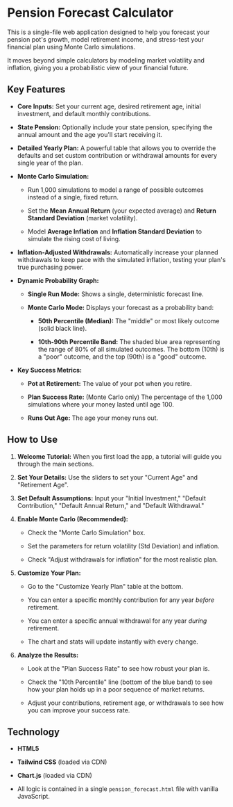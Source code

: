 # Pension Forecast Calculator

This is a single-file web application designed to help you forecast your pension pot's growth, model retirement income, and stress-test your financial plan using Monte Carlo simulations.

It moves beyond simple calculators by modeling market volatility and inflation, giving you a probabilistic view of your financial future.

## Key Features

* **Core Inputs:** Set your current age, desired retirement age, initial investment, and default monthly contributions.

* **State Pension:** Optionally include your state pension, specifying the annual amount and the age you'll start receiving it.

* **Detailed Yearly Plan:** A powerful table that allows you to override the defaults and set custom contribution or withdrawal amounts for every single year of the plan.

* **Monte Carlo Simulation:**

  * Run 1,000 simulations to model a range of possible outcomes instead of a single, fixed return.

  * Set the **Mean Annual Return** (your expected average) and **Return Standard Deviation** (market volatility).

  * Model **Average Inflation** and **Inflation Standard Deviation** to simulate the rising cost of living.

* **Inflation-Adjusted Withdrawals:** Automatically increase your planned withdrawals to keep pace with the simulated inflation, testing your plan's true purchasing power.

* **Dynamic Probability Graph:**

  * **Single Run Mode:** Shows a single, deterministic forecast line.

  * **Monte Carlo Mode:** Displays your forecast as a probability band:

    * **50th Percentile (Median):** The "middle" or most likely outcome (solid black line).

    * **10th-90th Percentile Band:** The shaded blue area representing the range of 80% of all simulated outcomes. The bottom (10th) is a "poor" outcome, and the top (90th) is a "good" outcome.

* **Key Success Metrics:**

  * **Pot at Retirement:** The value of your pot when you retire.

  * **Plan Success Rate:** (Monte Carlo only) The percentage of the 1,000 simulations where your money lasted until age 100.

  * **Runs Out Age:** The age your money runs out.

## How to Use

1. **Welcome Tutorial:** When you first load the app, a tutorial will guide you through the main sections.

2. **Set Your Details:** Use the sliders to set your "Current Age" and "Retirement Age".

3. **Set Default Assumptions:** Input your "Initial Investment," "Default Contribution," "Default Annual Return," and "Default Withdrawal."

4. **Enable Monte Carlo (Recommended):**

   * Check the "Monte Carlo Simulation" box.

   * Set the parameters for return volatility (Std Deviation) and inflation.

   * Check "Adjust withdrawals for inflation" for the most realistic plan.

5. **Customize Your Plan:**

   * Go to the "Customize Yearly Plan" table at the bottom.

   * You can enter a specific monthly contribution for any year *before* retirement.

   * You can enter a specific annual withdrawal for any year *during* retirement.

   * The chart and stats will update instantly with every change.

6. **Analyze the Results:**

   * Look at the "Plan Success Rate" to see how robust your plan is.

   * Check the "10th Percentile" line (bottom of the blue band) to see how your plan holds up in a poor sequence of market returns.

   * Adjust your contributions, retirement age, or withdrawals to see how you can improve your success rate.

## Technology

* **HTML5**

* **Tailwind CSS** (loaded via CDN)

* **Chart.js** (loaded via CDN)

* All logic is contained in a single `pension_forecast.html` file with vanilla JavaScript.
